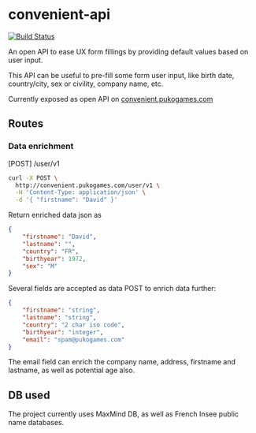 # convenient-api
[![Build Status](https://travis-ci.org/PuKoren/convenient-api.svg?branch=master)](https://travis-ci.org/PuKoren/convenient-api)

An open API to ease UX form fillings by providing default values based on user input.

This API can be useful to pre-fill some form user input, like birth date, country/city, sex or civility, company name, etc.


Currently exposed as open API on [convenient.pukogames.com](http://convenient.pukogames.com)

## Routes
### Data enrichment

[POST] /user/v1
```bash
curl -X POST \
  http://convenient.pukogames.com/user/v1 \
  -H 'Content-Type: application/json' \
  -d '{ "firstname": "David" }'
``` 

Return enriched data json as
```json
{
    "firstname": "David",
    "lastname": "",
    "country": "FR",
    "birthyear": 1972,
    "sex": "M"
}
```

Several fields are accepted as data POST to enrich data further:
```json
{
    "firstname": "string",
    "lastname": "string",
    "country": "2 char iso code",
    "birthyear": "integer",
    "email": "spam@pukogames.com"
}
```

The email field can enrich the company name, address, firstname and lastname, as well as potential age also.


## DB used
The project currently uses MaxMind DB, as well as French Insee public name databases.